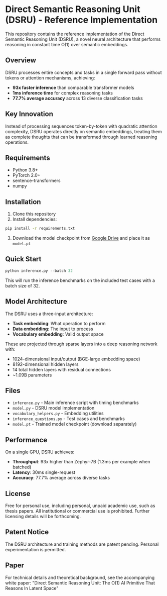 # Direct Semantic Reasoning Unit (DSRU) - Reference Implementation

This repository contains the reference implementation of the Direct Semantic Reasoning Unit (DSRU), a novel neural architecture that performs reasoning in constant time O(1) over semantic embeddings.

## Overview

DSRU processes entire concepts and tasks in a single forward pass without tokens or attention mechanisms, achieving:
- **93x faster inference** than comparable transformer models
- **1ms inference time** for complex reasoning tasks
- **77.7% average accuracy** across 13 diverse classification tasks

## Key Innovation

Instead of processing sequences token-by-token with quadratic attention complexity, DSRU operates directly on semantic embeddings, treating them as complete thoughts that can be transformed through learned reasoning operations.

## Requirements

- Python 3.8+
- PyTorch 2.0+
- sentence-transformers
- numpy

## Installation

1. Clone this repository
2. Install dependencies:
```bash
pip install -r requirements.txt
```
3. Download the model checkpoint from [Google Drive](https://drive.google.com/file/d/1oZarHzA7PwSij6aBGOQaEHCnB100St3H/view?usp=sharing) and place it as `model.pt`

## Quick Start

```python
python inference.py --batch 32
```

This will run the inference benchmarks on the included test cases with a batch size of 32.

## Model Architecture

The DSRU uses a three-input architecture:
- **Task embedding**: What operation to perform
- **Data embedding**: The input to process  
- **Vocabulary embedding**: Valid output space

These are projected through sparse layers into a deep reasoning network with:
- 1024-dimensional input/output (BGE-large embedding space)
- 8192-dimensional hidden layers
- 14 total hidden layers with residual connections
- ~1.09B parameters

## Files

- `inference.py` - Main inference script with timing benchmarks
- `model.py` - DSRU model implementation
- `vocabulary_helpers.py` - Embedding utilities
- `inference_questions.py` - Test cases and benchmarks
- `model.pt` - Trained model checkpoint (download separately)

## Performance

On a single GPU, DSRU achieves:
- **Throughput**: 93x higher than Zephyr-7B (1.3ms per example when batched)
- **Latency**: 30ms single-request
- **Accuracy**: 77.7% average across diverse tasks

## License

Free for personal use, including personal, unpaid academic use, such as thesis papers. All institutional or commercial use is prohibited. Further licensing details will be forthcoming.

## Patent Notice

The DSRU architecture and training methods are patent pending. Personal experimentation is permitted.

## Paper

For technical details and theoretical background, see the accompanying white paper: "Direct Semantic Reasoning Unit: The O(1) AI Primitive That Reasons In Latent Space"
